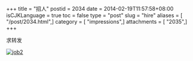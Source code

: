 +++
title = "招人"
postid = 2034
date = 2014-02-19T11:57:58+08:00
isCJKLanguage = true
toc = false
type = "post"
slug = "hire"
aliases = [ "/post/2034.html",]
category = [ "impressions",]
attachments = [ "2035",]
+++


求转发

<!-- /uploads/2014/02/job2.jpg -->

[![job2](http://file.zengrong.net/blog/job2.jpg)](http://file.zengrong.net/blog/job2.jpg)

